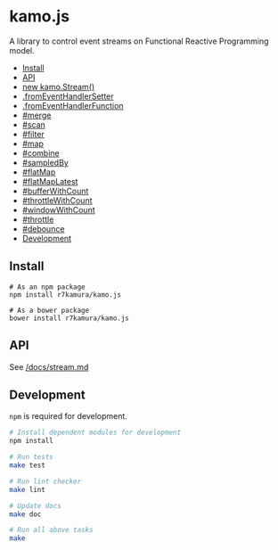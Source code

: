 # kamo.js
A library to control event streams on Functional Reactive Programming model.

* [Install](https://github.com/r7kamura/kamo.js#install)
* [API](https://github.com/r7kamura/kamo.js#api)
 * [new kamo.Stream()](https://github.com/r7kamura/kamo.js/blob/master/doc/stream.md#new-kamostream)
 * [.fromEventHandlerSetter](https://github.com/r7kamura/kamo.js/blob/master/doc/stream.md#fromeventhandlersetterobject-string---stream)
 * [.fromEventHandlerFunction](https://github.com/r7kamura/kamo.js/blob/master/doc/stream.md#fromeventhandlerfunction-object-string-any---stream)
 * [#merge](https://github.com/r7kamura/kamo.js/blob/master/doc/stream.md#mergestream---stream)
 * [#scan](https://github.com/r7kamura/kamo.js/blob/master/doc/stream.md#scanany-function-any-any---any---stream)
 * [#filter](https://github.com/r7kamura/kamo.js/blob/master/doc/stream.md#filterfunction-any---boolean---stream)
 * [#map](https://github.com/r7kamura/kamo.js/blob/master/doc/stream.md#mapfunction-any---any---stream)
 * [#combine](https://github.com/r7kamura/kamo.js/blob/master/doc/stream.md#combinestream-function-any-any---any---stream)
 * [#sampledBy](https://github.com/r7kamura/kamo.js/blob/master/doc/stream.md#sampledbystream-function-any-any---any---stream)
 * [#flatMap](https://github.com/r7kamura/kamo.js/blob/master/doc/stream.md#flatmapfunction-any---stream---stream)
 * [#flatMapLatest](https://github.com/r7kamura/kamo.js/blob/master/doc/stream.md#flatmaplatestfunction-any---stream---stream)
 * [#bufferWithCount](https://github.com/r7kamura/kamo.js/blob/master/doc/stream.md#bufferwithcountintger---stream)
 * [#throttleWithCount](https://github.com/r7kamura/kamo.js/blob/master/doc/stream.md#throttlewithcountintger---stream)
 * [#windowWithCount](https://github.com/r7kamura/kamo.js/blob/master/doc/stream.md#windowwithcountintger---stream)
 * [#throttle](https://github.com/r7kamura/kamo.js/blob/master/doc/stream.md#throttleinteger---stream)
 * [#debounce](https://github.com/r7kamura/kamo.js/blob/master/doc/stream.md#debounceinteger---stream)
* [Development](https://github.com/r7kamura/kamo.js/#development)

## Install
```
# As an npm package
npm install r7kamura/kamo.js

# As a bower package
bower install r7kamura/kamo.js
```

## API
See [/docs/stream.md](docs/stream.md)

## Development
`npm` is required for development.

```sh
# Install dependent modules for development
npm install

# Run tests
make test

# Run lint checker
make lint

# Update docs
make doc

# Run all above tasks
make
```
